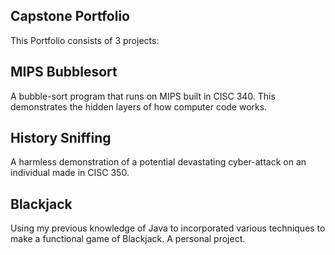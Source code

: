 ## Capstone Portfolio

This Portfolio consists of 3 projects:

## MIPS Bubblesort
A bubble-sort program that runs on MIPS built in CISC 340. This demonstrates the hidden layers of how computer code works.

## History Sniffing
A harmless demonstration of a potential devastating cyber-attack on an individual made in CISC 350.

## Blackjack
Using my previous knowledge of Java to incorporated various techniques to make a functional game of Blackjack. A personal project.
